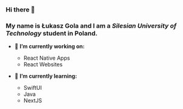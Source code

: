 ### Hi there 👋


### My name is **Łukasz Gola** and I am a _Silesian University of Technology_ student in Poland.

- 🔭 **I’m currently working on:**
    - React Native Apps 
    - React Websites 
    
- 🌱 **I’m currently learning:**
    - SwiftUI
    - Java
    - NextJS
   
<!--
- 👯 I’m looking to collaborate on ...
- 🤔 I’m looking for help with ...
- 💬 Ask me about ...
- 📫 How to reach me: ...
- 😄 Pronouns: ...
- ⚡ Fun fact: ...
-->
